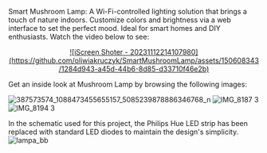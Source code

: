 
Smart Mushroom Lamp: A Wi-Fi-controlled lighting solution that brings a touch of nature indoors. Customize colors and brightness via a web interface to set the perfect mood. Ideal for smart homes and DIY enthusiasts.
Watch the video below to see:

<p align="center">
  <a href="https://youtu.be/C2W9qRDupLg">
    ![iScreen Shoter - 20231112214107980](https://github.com/oliwiakruczyk/SmartMushroomLamp/assets/150608343/1284d943-a45d-44b6-8d85-d33710f46e2b)
  </a>
</p>

Get an inside look at Mushroom Lamp by browsing the following images:

<p align="center">
  
  ![387573574_1088473455655157_5085239878886346768_n](https://github.com/oliwiakruczyk/SmartMushroomLamp/assets/150608343/78e01aaf-1192-4b05-96cb-8efaf7abee82)
  ![IMG_8187 3](https://github.com/oliwiakruczyk/SmartMushroomLamp/assets/150608343/747555b4-9256-4e43-a23a-f7b559609067)
![IMG_8194 3](https://github.com/oliwiakruczyk/SmartMushroomLamp/assets/150608343/65f086f7-164d-40f0-aa40-ba6d6722c089)


In the schematic used for this project, the Philips Hue LED strip has been replaced with standard LED diodes to maintain the design's simplicity.
![lampa_bb](https://github.com/oliwiakruczyk/SmartMushroomLamp/assets/150608343/c1c7fb30-fa38-470f-b8f4-1336169ebc73)
</p>


